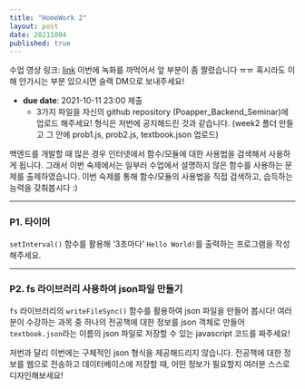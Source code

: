 ```yaml
---
title: "HomeWork 2"
layout: post
date: 20211004
published: true
---
```


수업 영상 링크: [link](https://drive.google.com/file/d/1BBfyl7fc9JG-VhRVWRGJ_8qCQ_RJJ_1h/view?usp=sharing) 이번에 녹화를 까먹어서 앞 부분이 좀 짤렸습니다 ㅠㅠ 혹시라도 이해 안가시는 부분 있으시면 슬랙 DM으로 보내주세요!

- **due date**: 2021-10-11 23:00
 제출
  - 3가지 파일을 자신의 github repository (Poapper_Backend_Seminar)에 업로드 해주세요! 형식은 저번에 공지해드린 것과 같습니다. (week2 폴더 만들고 그 안에 prob1.js, prob2.js, textbook.json 업로드)

백엔드를 개발할 때 많은 경우 인터넷에서 함수/모듈에 대한 사용법을 검색해서 사용하게 됩니다. 그래서 이번 숙제에서는 일부러 수업에서 설명하지 않은 함수를 사용하는 문제를 출제하였습니다. 이번 숙제를 통해 함수/모듈의 사용법을 직접 검색하고, 습득하는 능력을 갖춰봅시다 :)

<hr>

### P1. 타이머
 `setInterval()` 함수를 활용해 '3초마다' `Hello World!`를 출력하는 프로그램을 작성해주세요.

<hr>

### P2. fs 라이브러리 사용하여 json파일 만들기
`fs` 라이브러리의 `writeFileSync()` 함수를 활용하여 json 파일을 만들어 봅시다! 여러분이 수강하는 과목 중 하나의 전공책에 대한 정보를 json 객체로 만들어 `textbook.json`라는 이름의 json 파일로 저장할 수 있는 javascript 코드를 짜주세요!


저번과 달리 이번에는 구체적인 json 형식을 제공해드리지 않습니다. 전공책에 대한 정보를 웹으로 전송하고 데이터베이스에 저장할 때, 어떤 정보가 필요할지 여러분 스스로 디자인해보세요!




